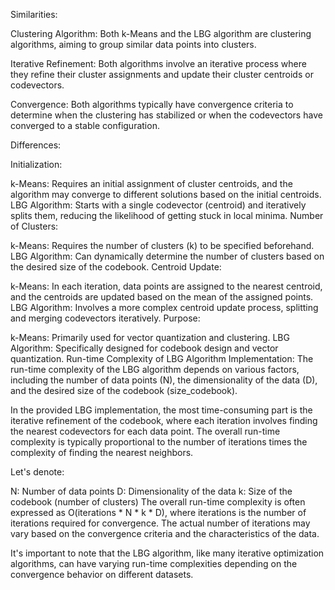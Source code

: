 
Similarities:

Clustering Algorithm: Both k-Means and the LBG algorithm are clustering algorithms, aiming to group similar data points into clusters.

Iterative Refinement: Both algorithms involve an iterative process where they refine their cluster assignments and update their cluster centroids or codevectors.

Convergence: Both algorithms typically have convergence criteria to determine when the clustering has stabilized or when the codevectors have converged to a stable configuration.

Differences:

Initialization:

k-Means: Requires an initial assignment of cluster centroids, and the algorithm may converge to different solutions based on the initial centroids.
LBG Algorithm: Starts with a single codevector (centroid) and iteratively splits them, reducing the likelihood of getting stuck in local minima.
Number of Clusters:

k-Means: Requires the number of clusters (k) to be specified beforehand.
LBG Algorithm: Can dynamically determine the number of clusters based on the desired size of the codebook.
Centroid Update:

k-Means: In each iteration, data points are assigned to the nearest centroid, and the centroids are updated based on the mean of the assigned points.
LBG Algorithm: Involves a more complex centroid update process, splitting and merging codevectors iteratively.
Purpose:

k-Means: Primarily used for vector quantization and clustering.
LBG Algorithm: Specifically designed for codebook design and vector quantization.
Run-time Complexity of LBG Algorithm Implementation:
The run-time complexity of the LBG algorithm depends on various factors, including the number of data points (N), the dimensionality of the data (D), and the desired size of the codebook (size_codebook).

In the provided LBG implementation, the most time-consuming part is the iterative refinement of the codebook, where each iteration involves finding the nearest codevectors for each data point. The overall run-time complexity is typically proportional to the number of iterations times the complexity of finding the nearest neighbors.

Let's denote:

N: Number of data points
D: Dimensionality of the data
k: Size of the codebook (number of clusters)
The overall run-time complexity is often expressed as O(iterations * N * k * D), where iterations is the number of iterations required for convergence. The actual number of iterations may vary based on the convergence criteria and the characteristics of the data.

It's important to note that the LBG algorithm, like many iterative optimization algorithms, can have varying run-time complexities depending on the convergence behavior on different datasets.
